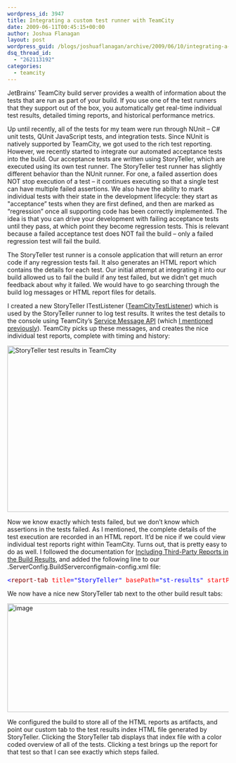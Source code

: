 ```yaml
---
wordpress_id: 3947
title: Integrating a custom test runner with TeamCity
date: 2009-06-11T00:45:15+00:00
author: Joshua Flanagan
layout: post
wordpress_guid: /blogs/joshuaflanagan/archive/2009/06/10/integrating-a-custom-test-runner-with-teamcity.aspx
dsq_thread_id:
  - "262113192"
categories:
  - teamcity
---
```

JetBrains’ TeamCity build server provides a wealth of information about the tests that are run as part of your build. If you use one of the test runners that they support out of the box, you automatically get real-time individual test results, detailed timing reports, and historical performance metrics.

Up until recently, all of the tests for my team were run through NUnit – C# unit tests, QUnit JavaScript tests, and integration tests. Since NUnit is natively supported by TeamCity, we got used to the rich test reporting. However, we recently started to integrate our automated acceptance tests into the build. Our acceptance tests are written using StoryTeller, which are executed using its own test runner. The StoryTeller test runner has slightly different behavior than the NUnit runner. For one, a failed assertion does NOT stop execution of a test – it continues executing so that a single test can have multiple failed assertions. We also have the ability to mark individual tests with their state in the development lifecycle: they start as "acceptance” tests when they are first defined, and then are marked as “regression” once all supporting code has been correctly implemented. The idea is that you can drive your development with failing acceptance tests until they pass, at which point they become regression tests. This is relevant because a failed acceptance test does NOT fail the build – only a failed regression test will fail the build.

The StoryTeller test runner is a console application that will return an error code if any regression tests fail. It also generates an HTML report which contains the details for each test. Our initial attempt at integrating it into our build allowed us to fail the build if any test failed, but we didn’t get much feedback about why it failed. We would have to go searching through the build log messages or HTML report files for details.

I created a new StoryTeller ITestListener (<a href="http://storyteller.tigris.org/source/browse/storyteller/trunk/source/StoryTeller/Engine/TeamCityTestListener.cs?revision=401&view=markup" target="_blank">TeamCityTestListener</a>) which is used by the StoryTeller runner to log test results. It writes the test details to the console using TeamCity’s <a href="http://www.jetbrains.net/confluence/display/TCD4/Build+Script+Interaction+with+TeamCity#BuildScriptInteractionwithTeamCity-ReportingTests" target="_blank">Service Message API</a> (which <a href="http://www.lostechies.com/blogs/joshuaflanagan/archive/2008/09/10/monkey-patching-rake-for-use-with-teamcity.aspx" target="_blank">I mentioned previously</a>). TeamCity picks up these messages, and creates the nice individual test reports, complete with timing and history:

 <img style="border-top-width: 0px;border-left-width: 0px;border-bottom-width: 0px;border-right-width: 0px" height="378" alt="StoryTeller test results in TeamCity" src="http://lostechies.com/joshuaflanagan/files/2011/03/image_4C7407A7.png" width="644" border="0" />

Now we know exactly which tests failed, but we don’t know which assertions in the tests failed. As I mentioned, the complete details of the test execution are recorded in an HTML report. It’d be nice if we could view individual test reports right within TeamCity. Turns out, that is pretty easy to do as well. I followed the documentation for <a href="http://www.jetbrains.net/confluence/display/TCD4/Including+Third-Party+Reports+in+the+Build+Results" target="_blank">Including Third-Party Reports in the Build Results</a>, and added the following line to our <TEAMCITY>.ServerConfig.BuildServerconfigmain-config.xml file:

<div>
  <pre><span style="color: #0000ff">&lt;</span><span style="color: #800000">report-tab</span> <span style="color: #ff0000">title</span><span style="color: #0000ff">="StoryTeller"</span> <span style="color: #ff0000">basePath</span><span style="color: #0000ff">="st-results"</span> <span style="color: #ff0000">startPage</span><span style="color: #0000ff">="st-results.htm"</span> <span style="color: #0000ff">/&gt;</span></pre>
</div>

We now have a nice new StoryTeller tab next to the other build result tabs:

[<img style="border-right: 0px;border-top: 0px;border-left: 0px;border-bottom: 0px" height="247" alt="image" src="http://lostechies.com/joshuaflanagan/files/2011/03/image_thumb_2E4649F3.png" width="644" border="0" />](http://lostechies.com/joshuaflanagan/files/2011/03/image_2B14620B.png) 

We configured the build to store all of the HTML reports as artifacts, and point our custom tab to the test results index HTML file generated by StoryTeller. Clicking the StoryTeller tab displays that index file with a color coded overview of all of the tests. Clicking a test brings up the report for that test so that I can see exactly which steps failed.